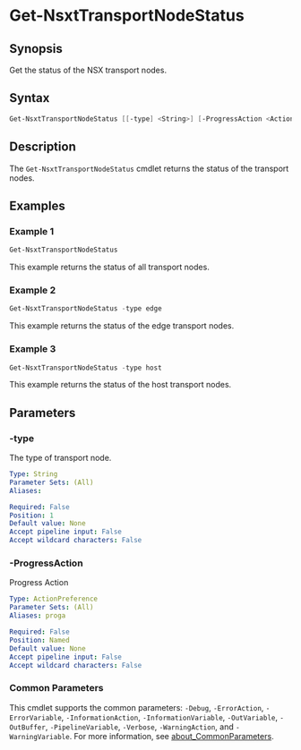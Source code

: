 # Get-NsxtTransportNodeStatus

## Synopsis

Get the status of the NSX transport nodes.

## Syntax

```powershell
Get-NsxtTransportNodeStatus [[-type] <String>] [-ProgressAction <ActionPreference>] [<CommonParameters>]
```

## Description

The `Get-NsxtTransportNodeStatus` cmdlet returns the status of the transport nodes.

## Examples

### Example 1

```powershell
Get-NsxtTransportNodeStatus
```

This example returns the status of all transport nodes.

### Example 2

```powershell
Get-NsxtTransportNodeStatus -type edge
```

This example returns the status of the edge transport nodes.

### Example 3

```powershell
Get-NsxtTransportNodeStatus -type host
```

This example returns the status of the host transport nodes.

## Parameters

### -type

The type of transport node.

```yaml
Type: String
Parameter Sets: (All)
Aliases:

Required: False
Position: 1
Default value: None
Accept pipeline input: False
Accept wildcard characters: False
```

### -ProgressAction

Progress Action

```yaml
Type: ActionPreference
Parameter Sets: (All)
Aliases: proga

Required: False
Position: Named
Default value: None
Accept pipeline input: False
Accept wildcard characters: False
```

### Common Parameters

This cmdlet supports the common parameters: `-Debug`, `-ErrorAction`, `-ErrorVariable`, `-InformationAction`, `-InformationVariable`, `-OutVariable`, `-OutBuffer`, `-PipelineVariable`, `-Verbose`, `-WarningAction`, and `-WarningVariable`. For more information, see [about_CommonParameters](http://go.microsoft.com/fwlink/?LinkID=113216).
